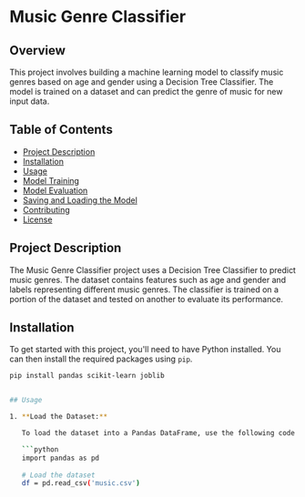 # Music Genre Classifier

## Overview

This project involves building a machine learning model to classify music genres based on age and gender using a Decision Tree Classifier. The model is trained on a dataset and can predict the genre of music for new input data.

## Table of Contents

- [Project Description](#project-description)
- [Installation](#installation)
- [Usage](#usage)
- [Model Training](#model-training)
- [Model Evaluation](#model-evaluation)
- [Saving and Loading the Model](#saving-and-loading-the-model)
- [Contributing](#contributing)
- [License](#license)

## Project Description

The Music Genre Classifier project uses a Decision Tree Classifier to predict music genres. The dataset contains features such as age and gender and labels representing different music genres. The classifier is trained on a portion of the dataset and tested on another to evaluate its performance.

## Installation

To get started with this project, you'll need to have Python installed. You can then install the required packages using `pip`.

```bash
pip install pandas scikit-learn joblib


## Usage

1. **Load the Dataset:**

   To load the dataset into a Pandas DataFrame, use the following code:

   ```python
   import pandas as pd
   
   # Load the dataset
   df = pd.read_csv('music.csv')
